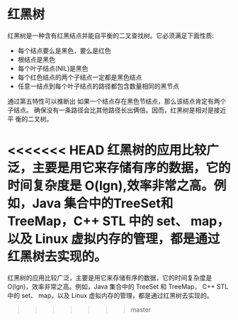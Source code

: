 # 红黑树

红黑树是一种含有红黑结点并能自平衡的二叉查找树。它必须满足下面性质:
- 每个结点要么是黑色，要么是红色
- 根结点是黑色
- 每个叶子结点(NIL)是黑色
- 每个红色结点的两个子结点一定都是黑色结点
-  任意一结点到每个叶子结点的路径都包含数量相同的黑节点 
  
通过第五特性可以推断出 如果一个结点存在黑色节结点，那么该结点肯定有两个子结点。  确保没有一条路径会比其他路径长出俩倍。因而，红黑树是相对是接近平
衡的二叉树。

<<<<<<< HEAD
红黑树的应用比较广泛，主要是用它来存储有序的数据，它的时间复杂度是 O(lgn),效率非常之高。例如，Java 集合中的TreeSet和TreeMap，C++ STL 中的 set、 map，以及 Linux 虚拟内存的管理，都是通过红黑树去实现的。
=======
红黑树的应用比较广泛，主要是用它来存储有序的数据，它的时间复杂度是 O(lgn)，效率非常之高。例如，Java 集合中的 TreeSet 和 TreeMap， C++ STL 中的 set、 map，以及 Linux 虚拟内存的管理，都是通过红黑树去实现的。
>>>>>>> master
